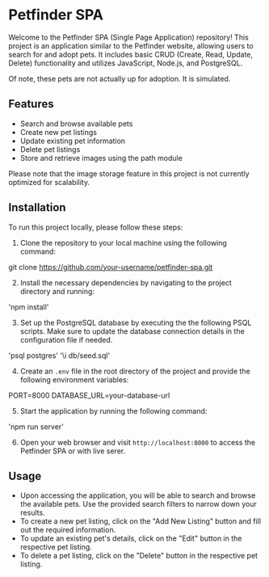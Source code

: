 # Petfinder SPA

Welcome to the Petfinder SPA (Single Page Application) repository! This project is an application similar to the Petfinder website, allowing users to search for and adopt pets. It includes basic CRUD (Create, Read, Update, Delete) functionality and utilizes JavaScript, Node.js, and PostgreSQL.

Of note, these pets are not actually up for adoption. It is simulated.

## Features

- Search and browse available pets
- Create new pet listings
- Update existing pet information
- Delete pet listings
- Store and retrieve images using the path module

Please note that the image storage feature in this project is not currently optimized for scalability.

## Installation

To run this project locally, please follow these steps:

1. Clone the repository to your local machine using the following command:

git clone https://github.com/your-username/petfinder-spa.git


2. Install the necessary dependencies by navigating to the project directory and running:

'npm install'

3. Set up the PostgreSQL database by executing the the following PSQL scripts. Make sure to update the database connection details in the configuration file if needed.

'psql postgres'
'\i  db/seed.sql'


4. Create an `.env` file in the root directory of the project and provide the following environment variables:

PORT=8000
DATABASE_URL=your-database-url

5. Start the application by running the following command:

'npm run server'

6. Open your web browser and visit `http://localhost:8000` to access the Petfinder SPA or with live serer.

## Usage

- Upon accessing the application, you will be able to search and browse the available pets. Use the provided search filters to narrow down your results.
- To create a new pet listing, click on the "Add New Listing" button and fill out the required information.
- To update an existing pet's details, click on the "Edit" button in the respective pet listing.
- To delete a pet listing, click on the "Delete" button in the respective pet listing.





